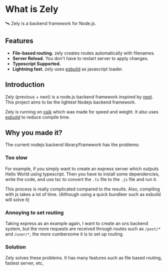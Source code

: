 <app-announcement>
</app-announcement>

# What is Zely

🛰️ Zely is a backend framework for Node.js.

## Features

- **File-based routing.** zely creates routes automatically with filenames.
- **Server Reload.** You don't have to restart server to apply changes.
- **Typescript Supported.**
- **Lightning fast.** zely uses [esbuild](https://esbuild.github.io/) as javascript loader.

## Introduction

Zely (previous + next) is a node.js backend framework inspired by [next](https://nextjs.org/). This project aims to be the lightest Nodejs backend framework.

Zely is running on [osik](https://npmjs.com/package/osik) which was made for speed and weight. It also uses [esbuild](https://esbuild.github.io/) to reduce compile time.

## Why you made it?

The current nodejs backend library/framework has the problems:

### Too slow

For example, if you simply want to create an express server which outputs Hello World using typescript. Then you have to install some dependencies, write the code, and use tsc to convert the `.ts` file to the `.js` file and run it.

This process is really complicated compared to the results. Also, compiling with js takes a lot of time. (Although using a quick bundleer such as esbuild will solve it)

### Annoying to set routing

Taking express as an example again, I want to create an sns backend system, but the more requests are received through routes such as `/post/*` and `/user/*`, the more cumbersome it is to set up routing.

### Solution

Zely solves these problems. It has many features such as file based routing, fastest server, etc,
